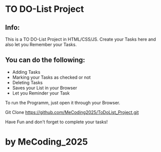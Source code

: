# TO DO-List Project

## Info:
This is a TO DO-List Project in HTML/CSS/JS. Create your Tasks here and also let you 
Remember your Tasks.

## You can do the following:
* Adding Tasks
* Marking your Tasks as checked or not
* Deleting Tasks
* Saves your List in your Browser
* Let you Reminder your Task

To run the Programm, just open it through your Browser.

Git Clone https://github.com/MeCoding2025/ToDoList_Project.git

Have Fun and don't forget to complete your tasks!

# by MeCoding_2025